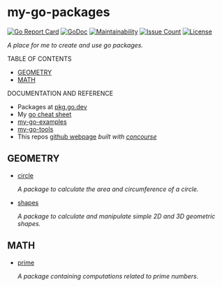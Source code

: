 # my-go-packages

[![Go Report Card](https://goreportcard.com/badge/github.com/JeffDeCola/my-go-packages)](https://goreportcard.com/report/github.com/JeffDeCola/my-go-packages)
[![GoDoc](https://godoc.org/github.com/JeffDeCola/my-go-packages?status.svg)](https://godoc.org/github.com/JeffDeCola/my-go-packages)
[![Maintainability](https://api.codeclimate.com/v1/badges/429352c4ab8e00602452/maintainability)](https://codeclimate.com/github/JeffDeCola/my-go-packages/maintainability)
[![Issue Count](https://codeclimate.com/github/JeffDeCola/my-go-packages/badges/issue_count.svg)](https://codeclimate.com/github/JeffDeCola/my-go-packages/issues)
[![License](http://img.shields.io/:license-mit-blue.svg)](http://jeffdecola.mit-license.org)

_A place for me to create and use go packages._

TABLE OF CONTENTS

* [GEOMETRY](https://github.com/JeffDeCola/my-go-packages#geometry)
* [MATH](https://github.com/JeffDeCola/my-go-packages#math)

DOCUMENTATION AND REFERENCE

* Packages at [pkg.go.dev](https://pkg.go.dev/github.com/JeffDeCola/my-go-packages)
* My [go cheat sheet](https://github.com/JeffDeCola/my-cheat-sheets/tree/master/software/development/languages/go-cheat-sheet)
* [my-go-examples](https://github.com/JeffDeCola/my-go-examples)
* [my-go-tools](https://github.com/JeffDeCola/my-go-tools)
* This repos
  [github webpage](https://jeffdecola.github.io/my-go-pacakages/)
  _built with
  [concourse](https://github.com/JeffDeCola/my-go-packages/blob/master/ci-README.md)_

## GEOMETRY

* [circle](https://github.com/JeffDeCola/my-go-packages/tree/master/geometry/circle)

  _A package to calculate the area and circumference of a circle._

* [shapes](https://github.com/JeffDeCola/my-go-packages/tree/master/geometry/shapes)

  _A package to calculate and manipulate simple 2D and 3D geometric shapes._

## MATH

* [prime](https://github.com/JeffDeCola/my-go-packages/tree/master/math/prime)

  _A package containing computations related to prime numbers._
